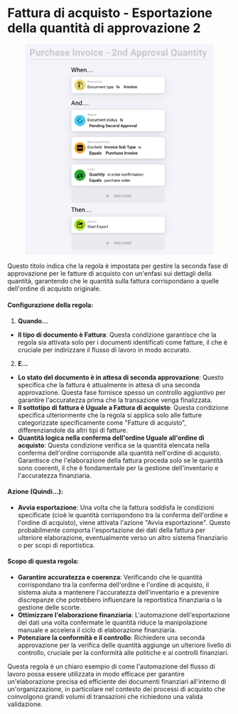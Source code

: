 # Fattura di acquisto - Esportazione della quantità di approvazione 2

<figure><img src="../../../.gitbook/assets/Bildschirmfoto 2024-05-03 um 15.00.53.png" alt=""><figcaption></figcaption></figure>

Questo titolo indica che la regola è impostata per gestire la seconda fase di approvazione per le fatture di acquisto con un'enfasi sui dettagli della quantità, garantendo che le quantità sulla fattura corrispondano a quelle dell'ordine di acquisto originale.

#### Configurazione della regola:

1. **Quando...**
* **Il tipo di documento è Fattura**: Questa condizione garantisce che la regola sia attivata solo per i documenti identificati come fatture, il che è cruciale per indirizzare il flusso di lavoro in modo accurato.
2. **E...**
* **Lo stato del documento è in attesa di seconda approvazione**: Questo specifica che la fattura è attualmente in attesa di una seconda approvazione. Questa fase fornisce spesso un controllo aggiuntivo per garantire l'accuratezza prima che la transazione venga finalizzata.
* **Il sottotipo di fattura è Uguale a Fattura di acquisto**: Questa condizione specifica ulteriormente che la regola si applica solo alle fatture categorizzate specificamente come "Fatture di acquisto", differenziandole da altri tipi di fatture.
* **Quantità logica nella conferma dell'ordine Uguale all'ordine di acquisto**: Questa condizione verifica se la quantità elencata nella conferma dell'ordine corrisponde alla quantità nell'ordine di acquisto. Garantisce che l'elaborazione della fattura proceda solo se le quantità sono coerenti, il che è fondamentale per la gestione dell'inventario e l'accuratezza finanziaria.

#### Azione (Quindi...):

* **Avvia esportazione**: Una volta che la fattura soddisfa le condizioni specificate (cioè le quantità corrispondono tra la conferma dell'ordine e l'ordine di acquisto), viene attivata l'azione "Avvia esportazione". Questo probabilmente comporta l'esportazione dei dati della fattura per ulteriore elaborazione, eventualmente verso un altro sistema finanziario o per scopi di reportistica.

#### Scopo di questa regola:

* **Garantire accuratezza e coerenza**: Verificando che le quantità corrispondano tra la conferma dell'ordine e l'ordine di acquisto, il sistema aiuta a mantenere l'accuratezza dell'inventario e a prevenire discrepanze che potrebbero influenzare la reportistica finanziaria o la gestione delle scorte.
* **Ottimizzare l'elaborazione finanziaria**: L'automazione dell'esportazione dei dati una volta confermate le quantità riduce la manipolazione manuale e accelera il ciclo di elaborazione finanziaria.
* **Potenziare la conformità e il controllo**: Richiedere una seconda approvazione per la verifica delle quantità aggiunge un ulteriore livello di controllo, cruciale per la conformità alle politiche e ai controlli finanziari.

Questa regola è un chiaro esempio di come l'automazione del flusso di lavoro possa essere utilizzata in modo efficace per garantire un'elaborazione precisa ed efficiente dei documenti finanziari all'interno di un'organizzazione, in particolare nel contesto dei processi di acquisto che coinvolgono grandi volumi di transazioni che richiedono una valida validazione.
